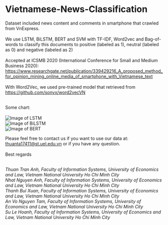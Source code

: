 # Vietnamese-News-Classification

Dataset included news content and comments in smartphone that crawled from VnExpress.<br/><br/>
We use LSTM, BiLSTM, BERT and SVM with TF-IDF, Word2vec and Bag-of-words to classify this documents to positive (labeled as 1), neutral  (labeled as 0) and negative (labeled as 2) <br/><br/>
Accepted at ICSMB 2020 (International Conference for Small and Medium Business 2020): https://www.researchgate.net/publication/339429216_A_proposed_method_for_opinion_mining_online_media_of_smartphone_with_Vietnamese_text<br/><br/>
With Word2Vec, we used pre-trained model that retrieved from https://github.com/sonvx/word2vecVN <br/><br/>

Some chart:<br/><br/>
![Image of LSTM](https://raw.githubusercontent.com/anhthuan1999/Vietnamese-News-Classification/master/images/lstm.png) <br/>
![Image of BiLSTM](https://raw.githubusercontent.com/anhthuan1999/Vietnamese-News-Classification/master/images/bilstm.png)<br/>
![Image of BERT](https://raw.githubusercontent.com/anhthuan1999/Vietnamese-News-Classification/master/images/bert.png) <br/>


Please feel free to contact us if you want to use our data at: thuanta17411@st.uel.edu.vn or if you have any question.<br/><br/>
Best regards<br/><br/>

<i>Thuan Tran Anh, Faculty of Information Systems, University of Economics and Law, Vietnam National University Ho Chi Minh City <br/>
Nhat Nguyen Anh, Faculty of Information Systems, University of Economics and Law, Vietnam National University Ho Chi Minh City <br/>
Thanh Bui Xuan, Faculty of Information Systems, University of Economics and Law, Vietnam National University Ho Chi Minh City <br/>
An Vo Nguyen Tam, Faculty of Information Systems, University of Economics and Law, Vietnam National University Ho Chi Minh City <br/>
Su Le Hoanh, Faculty of Information Systems, University of Economics and Law, Vietnam National University Ho Chi Minh City <br/></i>
